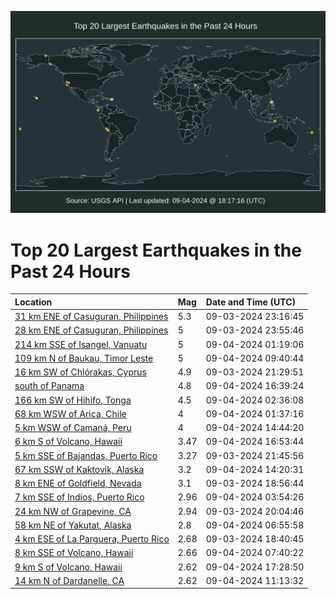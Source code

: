![Map](./map.png)

# Top 20 Largest Earthquakes in the Past 24 Hours

| Location | Mag | Date and Time (UTC) |
|:---|:---|:---|
| [31 km ENE of Casuguran, Philippines](https://earthquake.usgs.gov/earthquakes/eventpage/us6000npkr) | 5.3 | 09-03-2024 23:16:45 |
| [28 km ENE of Casuguran, Philippines](https://earthquake.usgs.gov/earthquakes/eventpage/us6000npkt) | 5 | 09-03-2024 23:55:46 |
| [214 km SSE of Isangel, Vanuatu](https://earthquake.usgs.gov/earthquakes/eventpage/us6000npkz) | 5 | 09-04-2024 01:19:06 |
| [109 km N of Baukau, Timor Leste](https://earthquake.usgs.gov/earthquakes/eventpage/us6000npm7) | 5 | 09-04-2024 09:40:44 |
| [16 km SW of Chlórakas, Cyprus](https://earthquake.usgs.gov/earthquakes/eventpage/us6000npk6) | 4.9 | 09-03-2024 21:29:51 |
| [south of Panama](https://earthquake.usgs.gov/earthquakes/eventpage/us6000nppn) | 4.8 | 09-04-2024 16:39:24 |
| [166 km SW of Hihifo, Tonga](https://earthquake.usgs.gov/earthquakes/eventpage/us6000npl8) | 4.5 | 09-04-2024 02:36:08 |
| [68 km WSW of Arica, Chile](https://earthquake.usgs.gov/earthquakes/eventpage/us6000npl0) | 4 | 09-04-2024 01:37:16 |
| [5 km WSW of Camaná, Peru](https://earthquake.usgs.gov/earthquakes/eventpage/us6000npnh) | 4 | 09-04-2024 14:44:20 |
| [6 km S of Volcano, Hawaii](https://earthquake.usgs.gov/earthquakes/eventpage/hv74441311) | 3.47 | 09-04-2024 16:53:44 |
| [5 km SSE of Bajandas, Puerto Rico](https://earthquake.usgs.gov/earthquakes/eventpage/pr71459223) | 3.27 | 09-03-2024 21:45:56 |
| [67 km SSW of Kaktovik, Alaska](https://earthquake.usgs.gov/earthquakes/eventpage/ak024bedqhp6) | 3.2 | 09-04-2024 14:20:31 |
| [8 km ENE of Goldfield, Nevada](https://earthquake.usgs.gov/earthquakes/eventpage/nn00883811) | 3.1 | 09-03-2024 18:56:44 |
| [7 km SSE of Indios, Puerto Rico](https://earthquake.usgs.gov/earthquakes/eventpage/pr71459233) | 2.96 | 09-04-2024 03:54:26 |
| [24 km NW of Grapevine, CA](https://earthquake.usgs.gov/earthquakes/eventpage/ci40723919) | 2.94 | 09-03-2024 20:04:46 |
| [58 km NE of Yakutat, Alaska](https://earthquake.usgs.gov/earthquakes/eventpage/ak024be96kx8) | 2.8 | 09-04-2024 06:55:58 |
| [4 km ESE of La Parguera, Puerto Rico](https://earthquake.usgs.gov/earthquakes/eventpage/pr71459218) | 2.68 | 09-03-2024 18:40:45 |
| [8 km SSE of Volcano, Hawaii](https://earthquake.usgs.gov/earthquakes/eventpage/hv74440057) | 2.66 | 09-04-2024 07:40:22 |
| [9 km S of Volcano, Hawaii](https://earthquake.usgs.gov/earthquakes/eventpage/hv74441416) | 2.62 | 09-04-2024 17:28:50 |
| [14 km N of Dardanelle, CA](https://earthquake.usgs.gov/earthquakes/eventpage/nc75057236) | 2.62 | 09-04-2024 11:13:32 |
